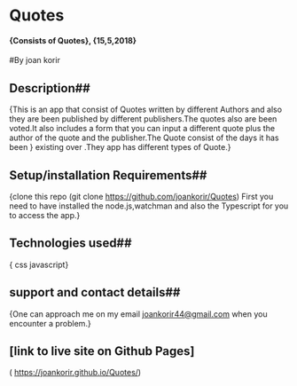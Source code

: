 
# Quotes
#### {Consists of Quotes}, {15,5,2018}
#By joan korir

## Description##

{This is an app that consist of Quotes written by different Authors and also they are been published by different publishers.The quotes also are been voted.It also includes a form that you can input a different quote plus the author of the quote and the publisher.The Quote consist of the days it has been  }
existing over .They app has different types of Quote.}

## Setup/installation Requirements##

{clone  this repo (git clone https://github.com/joankorir/Quotes)
First you need to have installed the node.js,watchman and also the Typescript for you to access the app.}

## Technologies used##

  {
  css
  javascript}

## support and contact details##

{One can approach me on my email joankorir44@gmail.com when you encounter a problem.}

##  [link to live site on Github Pages]
  ( https://joankorir.github.io/Quotes/)
